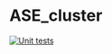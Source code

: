 # ASE_cluster

[![Unit tests](https://github.com/Pathey70/ASE_cluster/actions/workflows/unit-tests.yml/badge.svg)](https://github.com/Pathey70/ASE_cluster/actions/workflows/unit-tests.yml)
